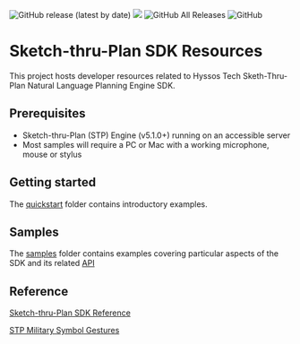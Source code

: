![GitHub release (latest by date)](https://img.shields.io/github/v/release/hyssostech/sketch-thru-plan-sdk-resources-resources) [![](https://data.jsdelivr.com/v1/package/npm/sketch-thru-plan-sdk-resources/badge)](https://www.jsdelivr.com/package/npm/sketch-thru-plan-sdk-resources) ![GitHub All Releases](https://img.shields.io/github/downloads/hyssostech/sketch-thru-plan-sdk-resources/total) ![GitHub](https://img.shields.io/github/license/hyssostech/sketch-thru-plan-sdk-resources)

# Sketch-thru-Plan SDK Resources

This project hosts developer resources related to Hyssos Tech Sketh-Thru-Plan Natural Language Planning Engine SDK.

## Prerequisites

* Sketch-thru-Plan (STP) Engine (v5.1.0+) running on an accessible server
* Most samples will require a PC or Mac with a working microphone, mouse or stylus

## Getting started

The [quickstart](quickstart) folder contains introductory examples.

## Samples

The [samples](samples) folder contains examples covering particular aspects of the SDK and its related [API](samples/json-api)

## Reference

[Sketch-thru-Plan SDK Reference](https://hyssostech.github.io/stp-docs/sdk/index.html)

[STP Military Symbol Gestures](https://hyssostech.github.io/stp-docs/STP%20Military%20Symbol%20Gestures.pdf) 
